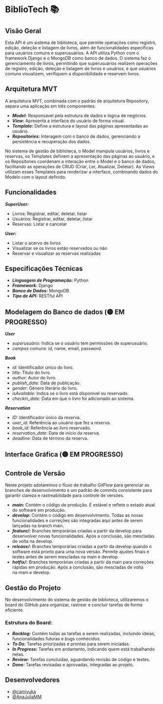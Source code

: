 # BiblioTech 📚


## Visão Geral 
Esta API é um sistema de biblioteca, que permite operações como registro, edição, deleção e listagem de livros, além de funcionalidades específicas para usuários comuns e superusuários. A API utiliza Python com o framework Django e o MongoDB como banco de dados. O sistema faz o gerenciamento de livros, permitindo que superusuários realizem operações de registro, edição, deleção e listagem de livros e usuários, e que usuários comuns visualizem, verifiquem a disponibilidade e reservem livros.


## Arquitetura MVT
A arquitetura MVT, combinada com o padrão de arquitetura Repository, separa uma aplicação em três componentes:

- ***Model:*** Responsável pela estrutura de dados e lógica de negócios.
- ***View:*** Apresenta a interface do usuário de forma visual.
- ***Template:*** Define a estrutura e layout das páginas apresentadas ao usuário.
- ***Repositories:*** Interagem com o banco de dados, gerenciando a persistência e recuperação dos dados.

No sistema de gestão de biblioteca, o Model manipula usuários, livros e reservas, os Templates definem a apresentação das páginas ao usuário, e os Repositories coordenam a interação entre o Model e o banco de dados, facilitando as operações de CRUD (Criar, Ler, Atualizar, Deletar). As Views utilizam esses Templates para renderizar a interface, combinando dados do Modelo com o layout definido.

## Funcionalidades
***SuperUser:***
- Livros: Registrar, editar, deletar, listar
- Usuários: Registrar, editar, deletar, listar
- Reservas: Listar e cancelar 

***User:***
- Listar o acervo de livros
- Visualizar se os livros estão reservados ou não
- Reservar e visualizar as reservas realizadas


## Especificações Técnicas
- ***Linguagem de Programação:*** Python
- ***Framework:*** Django
- ***Banco de Dados:*** MongoDB
- ***Tipo de API:*** RESTful API


## Modelagem do Banco de dados (🟡 EM PROGRESSO)
***User***
- *superusuário:* Indica se o usuário tem permissões de superusuário.
- *campos comuns:* id, name, email, password.

***Book***
- *id:* Identificador único do livro.
- *title:* Título do livro.
- *author:* Autor do livro.
- *publish_date:* Data de publicação.
- *gender:* Gênero literário do livro.
- *isAvailable:* Indica se o livro está disponível ou reservado.
- *checkin_date:* Data em que o livro foi adicionado ao sistema.

***Reservation***
- *ID:* Identificador único da reserva.
- *user_id:* Referência ao usuário que fez a reserva.
- *book_id:* Referência ao livro reservado.
- *reservation_date:* Data de início da reserva.
- *deadline:* Data de término da reserva.


## Interface Gráfica (🟡 EM PROGRESSO)

## Controle de Versão
Neste projeto adotaremos o fluxo de trabalho GitFlow para gerenciar as branches de desenvolvimento e um padrão de commits consistente para garantir clareza e rastreabilidade para controle de versões.
- ***main:*** Contém o código de produção. É estável e reflete o estado atual do software em produção.
- ***develop:*** Contém o código em desenvolvimento. Todas as novas funcionalidades e correções são integradas aqui antes de serem lançadas na branch main.
- ***feature/:*** Branches temporárias criadas a partir da develop para desenvolver novas funcionalidades. Após a conclusão, são mescladas de volta na develop.
- ***release/:*** Branches temporárias criadas a partir da develop quando o software está pronto para uma nova versão. Permite ajustes finais e testes antes de serem mescladas na main e develop.
- ***hotfix/:*** Branches temporárias criadas a partir da main para correções rápidas em produção. Após a conclusão, são mescladas de volta na main e develop.

## Gestão do Projeto
No desenvolvimento do sistema de gestão de biblioteca, utilizaremos o board do GitHub para organizar, rastrear e concluir tarefas de forma eficiente.

### Estrutura do Board:

- ***Backlog:*** Contém todas as tarefas a serem realizadas, incluindo ideias, funcionalidades futuras e bugs conhecidos.
- ***To Do:*** Tarefas priorizadas e prontas para serem iniciadas.
- ***In Progress:*** Tarefas em andamento, indicando quem está trabalhando nelas.
- ***Review:*** Tarefas concluídas, aguardando revisão de código e testes.
- ***Done:*** Tarefas revisadas e aprovadas, integradas ao projeto.

## Desenvolvedores
- [@camiyuka](https://github.com/camiyuka)
- [@AnaJuliaMM](https://github.com/AnaJuliaMM)
